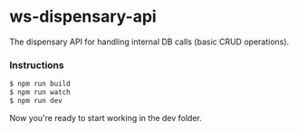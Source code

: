 # ws-dispensary-api

The dispensary API for handling internal DB calls (basic CRUD operations).

### Instructions

```sh
$ npm run build
$ npm run watch
$ npm run dev
```
Now you're ready to start working in the dev folder.
